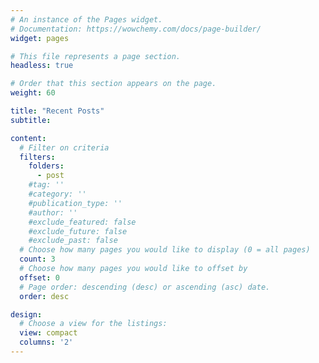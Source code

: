 ```yaml
---
# An instance of the Pages widget.
# Documentation: https://wowchemy.com/docs/page-builder/
widget: pages

# This file represents a page section.
headless: true

# Order that this section appears on the page.
weight: 60

title: "Recent Posts"
subtitle:

content:
  # Filter on criteria
  filters:
    folders:
      - post
    #tag: ''
    #category: ''
    #publication_type: ''
    #author: ''
    #exclude_featured: false
    #exclude_future: false
    #exclude_past: false
  # Choose how many pages you would like to display (0 = all pages)
  count: 3
  # Choose how many pages you would like to offset by
  offset: 0
  # Page order: descending (desc) or ascending (asc) date.
  order: desc

design:
  # Choose a view for the listings:
  view: compact
  columns: '2'
---
```


